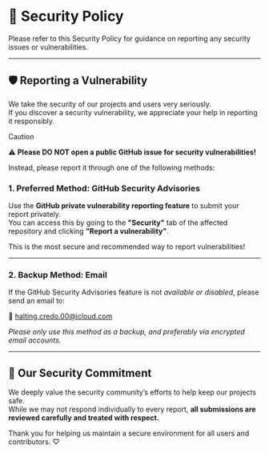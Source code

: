 # 🔐 Security Policy

Please refer to this Security Policy for guidance on reporting any security issues or vulnerabilities.

---

## 🛡️ Reporting a Vulnerability

We take the security of our projects and users very seriously.  
If you discover a security vulnerability, we appreciate your help in reporting it responsibly.

> [!CAUTION]
> ⚠️ **Please DO NOT open a public GitHub issue for security vulnerabilities!**

Instead, please report it through one of the following methods:

### 1. Preferred Method: GitHub Security Advisories

Use the **GitHub private vulnerability reporting feature** to submit your report privately.  
You can access this by going to the **"Security"** tab of the affected repository and clicking **"Report a vulnerability"**.

This is the most secure and recommended way to report vulnerabilities!

---

### 2. Backup Method: Email

If the GitHub Security Advisories feature is not *available or disabled*, please send an email to:

📧 [halting.credo.00@icloud.com](mailto:halting.credo.00@icloud.com)

*Please only use this method as a backup, and preferably via encrypted email accounts.*

---

## 🤝 Our Security Commitment

We deeply value the security community’s efforts to help keep our projects safe.  
While we may not respond individually to every report, **all submissions are reviewed carefully and treated with respect.**

Thank you for helping us maintain a secure environment for all users and contributors. ♡
